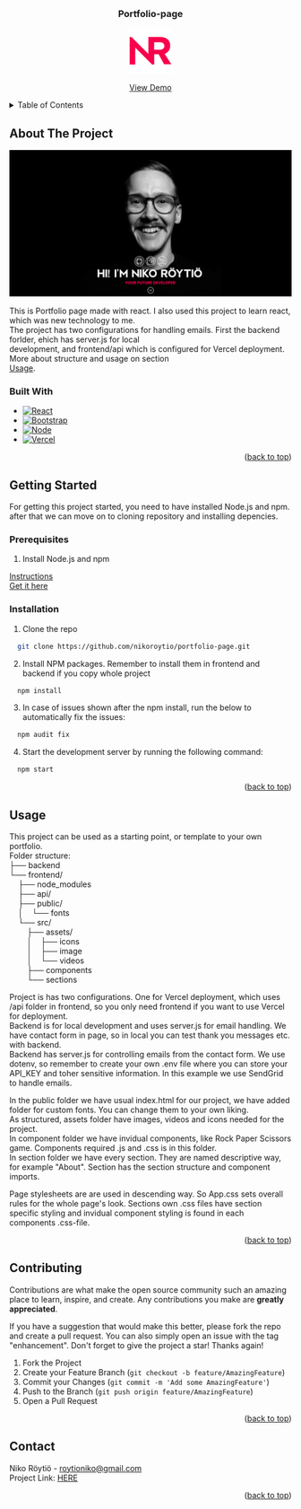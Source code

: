 <!-- Improved compatibility of back to top link: See: https://github.com/othneildrew/Best-README-Template/pull/73 -->
<a name="readme-top"></a>



<br />
<div align="center">
  
  <a href="https://github.com/nikoroytio/portfolio-page">
  </a>

<h3 align="center">Portfolio-page</h3>
 <img src="/frontend/public/FAVICON.ico" alt="Logo" width="80" height="80">
  <p align="center">
   <a href="https://nikoroytio.com" target="_blank" rel=”noopener noreferrer”>View Demo</a>
  </p>
</div>



<!-- TABLE OF CONTENTS -->
<details>
  <summary>Table of Contents</summary>
  <ol>
    <li>
      <a href="#about-the-project">About The Project</a>
      <ul>
        <li><a href="#built-with">Built With</a></li>
      </ul>
    </li>
    <li>
      <a href="#getting-started">Getting Started</a>
      <ul>
        <li><a href="#prerequisites">Prerequisites</a></li>
        <li><a href="#installation">Installation</a></li>
      </ul>
    </li>
    <li><a href="#usage">Usage</a></li>
    <li><a href="#contributing">Contributing</a></li>
    <li><a href="#contact">Contact</a></li>
  </ol>
</details>



<!-- ABOUT THE PROJECT -->
## About The Project

[![Product Name Screen Shot][product-screenshot]](https://roytioniko.com)  

This is Portfolio page made with react. I also used this project to learn react, which was new technology to me.  
The project has two configurations for handling emails. First the backend forlder, ehich has server.js for local  
development, and frontend/api which is configured for Vercel deployment.  More about structure and usage on section  
<a href="#usage">Usage</a>.





### Built With

* [![React][React.js]][React-url]
* [![Bootstrap][Bootstrap.com]][Bootstrap-url]
* [![Node][Node.js]][Node-url]
* [![Vercel][Vercel]][Vercel-url]
<p align="right">(<a href="#readme-top">back to top</a>)</p>



<!-- GETTING STARTED -->
## Getting Started

For getting this project started, you need to have installed Node.js and npm. 
after that we can move on to cloning repository and installing depencies.

### Prerequisites

1. Install Node.js and npm

  <a href="https://docs.npmjs.com/downloading-and-installing-node-js-and-npm">Instructions</a>
  </br>
  <a href="https://nodejs.org/en/download">Get it here</a>

### Installation

1. Clone the repo
  ```sh
    git clone https://github.com/nikoroytio/portfolio-page.git
  ```
2. Install NPM packages. Remember to install them in frontend and backend if you copy whole project  
  ```sh
    npm install
  ```
3. In case of issues shown after the npm install, run the below to automatically fix the issues:
  ```sh
    npm audit fix
  ```
4. Start the development server by running the following command:
  ```sh
    npm start
  ```

<p align="right">(<a href="#readme-top">back to top</a>)</p>



<!-- USAGE EXAMPLES -->
## Usage

This project can be used as a starting point, or template to your own portfolio.  
Folder structure:  
├── backend  
└── frontend/  
&nbsp;&nbsp;&nbsp;&nbsp;├── node_modules  
&nbsp;&nbsp;&nbsp;&nbsp;├── api/  
&nbsp;&nbsp;&nbsp;&nbsp;├── public/  
&nbsp;&nbsp;&nbsp;&nbsp;│ &nbsp;&nbsp;  └── fonts  
&nbsp;&nbsp;&nbsp;&nbsp;└── src/  
&nbsp;&nbsp;&nbsp;&nbsp;&nbsp;&nbsp;&nbsp;&nbsp;├── assets/  
&nbsp;&nbsp;&nbsp;&nbsp;&nbsp;&nbsp;&nbsp;&nbsp;│ &nbsp;&nbsp;  ├── icons  
&nbsp;&nbsp;&nbsp;&nbsp;&nbsp;&nbsp;&nbsp;&nbsp;│ &nbsp;&nbsp;  ├── image  
&nbsp;&nbsp;&nbsp;&nbsp;&nbsp;&nbsp;&nbsp;&nbsp;│ &nbsp;&nbsp;  └── videos  
&nbsp;&nbsp;&nbsp;&nbsp;&nbsp;&nbsp;&nbsp;&nbsp;├── components  
&nbsp;&nbsp;&nbsp;&nbsp;&nbsp;&nbsp;&nbsp;&nbsp;└── sections  
      
Project is has two configurations. One for Vercel deployment, which uses /api folder in frontend, so you only need frontend if you want to use Vercel for deployment.  
Backend is for local development and uses server.js for email handling. We have contact form in page, so in local you can test thank you messages etc. with backend.  
Backend has server.js for controlling emails from the contact form. We use dotenv, so remember to create your own .env file where you can store your API_KEY and toher sensitive information. In this example we use SendGrid to handle emails.  
  
In the public folder we have usual index.html for our project, we have added folder for custom fonts. You can change them to your own liking.  
As structured, assets folder have images, videos and icons needed for the project.  
In component folder we have invidual components, like Rock Paper Scissors game. Components required .js and .css is in this folder.  
In section folder we have every section. They are named descriptive way, for example "About". Section has the section structure and component imports.  

Page stylesheets are are used in descending way. So App.css sets overall rules for the whole page's look. Sections own .css files have section specific styling and invidual component styling is found in each components .css-file.  
   

<p align="right">(<a href="#readme-top">back to top</a>)</p>  


<!-- CONTRIBUTING -->
## Contributing

Contributions are what make the open source community such an amazing place to learn, inspire, and create. Any contributions you make are **greatly appreciated**.

If you have a suggestion that would make this better, please fork the repo and create a pull request. You can also simply open an issue with the tag "enhancement".
Don't forget to give the project a star! Thanks again!

1. Fork the Project
2. Create your Feature Branch (`git checkout -b feature/AmazingFeature`)
3. Commit your Changes (`git commit -m 'Add some AmazingFeature'`)
4. Push to the Branch (`git push origin feature/AmazingFeature`)
5. Open a Pull Request

<p align="right">(<a href="#readme-top">back to top</a>)</p>

<!-- CONTACT -->
## Contact

Niko Röytiö - roytioniko@gmail.com  
Project Link: <a href="https://github.com/nikoroytio/portfolio-page">HERE</a>

<p align="right">(<a href="#readme-top">back to top</a>)</p>


<!-- MARKDOWN LINKS & IMAGES -->
<!-- https://www.markdownguide.org/basic-syntax/#reference-style-links -->
[React.js]: https://img.shields.io/badge/React-20232A?style=for-the-badge&logo=react&logoColor=61DAFB
[React-url]: https://reactjs.org/
[Bootstrap.com]: https://img.shields.io/badge/Bootstrap-563D7C?style=for-the-badge&logo=bootstrap&logoColor=white
[Bootstrap-url]: https://getbootstrap.com
[Node.js]: https://img.shields.io/badge/node.js-6DA55F?style=for-the-badge&logo=node.js&logoColor=white
[Node-url]: https://nodejs.org/en
[Vercel]: https://img.shields.io/badge/Vercel-000000?style=for-the-badge&logo=vercel&logoColor=white
[Vercel-url]: https://vercel.com/
[product-screenshot]: frontend/src/assets/image/screenshot.PNG
